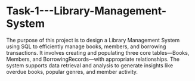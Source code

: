 # Task-1---Library-Management-System

The purpose of this project is to design a Library Management System using SQL to efficiently manage books, members, and borrowing transactions. It involves creating and populating three core tables—Books, Members, and BorrowingRecords—with appropriate relationships. The system supports data retrieval and analysis to generate insights like overdue books, popular genres, and member activity.







